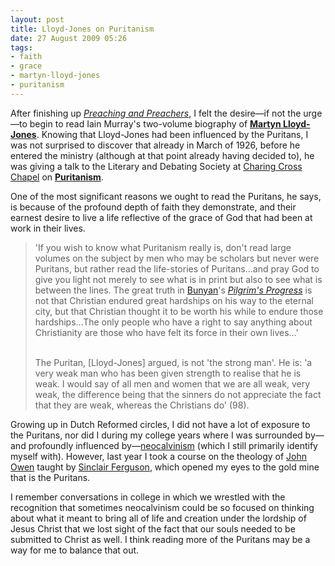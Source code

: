 ```yaml
---
layout: post
title: Lloyd-Jones on Puritanism
date: 27 August 2009 05:26
tags:
- faith
- grace
- martyn-lloyd-jones
- puritanism
---
```

After finishing up <a href="http://www.amazon.com/exec/obidos/ASIN/0310278708/drmartylloydjone"><span style="font-style: italic;">Preaching and Preachers</span></a>, I felt the desire&mdash;if not the urge&mdash;to begin to read Iain Murray's two-volume biography of <a style="font-weight: bold;" href="http://en.wikipedia.org/wiki/Martyn_Lloyd-Jones">Martyn Lloyd-Jones</a>.  Knowing that Lloyd-Jones had been influenced by the Puritans, I was not surprised to discover that already in March of 1926, before he entered the ministry (although at that point already having decided to), he was giving a talk to the Literary and Debating Society at <a href="http://en.wikipedia.org/wiki/File:1888_Welsh_Presbyterian_Chapel,_Charing_Cross_Road.jpg">Charing Cross Chapel</a> on <a style="font-weight: bold;" href="http://en.wikipedia.org/wiki/Puritan">Puritanism</a>.

One of the most significant reasons we ought to read the Puritans, he says, is because of the profound depth of faith they demonstrate, and their earnest desire to live a life reflective of the grace of God that had been at work in their lives.
<blockquote>
'If you wish to know what Puritanism really is, don't read large volumes on the subject by men who may be scholars but never were Puritans, but rather read the life-stories of Puritans...and pray God to give you light not merely to see what is in print but also to see what is between the lines.  The great truth in <a href="http://en.wikipedia.org/wiki/John_Bunyan">Bunyan</a>'s <a href="http://en.wikipedia.org/wiki/The_Pilgrim%27s_Progress"><span style="font-style: italic;">Pilgrim's Progress</span></a> is not that Christian endured great hardships on his way to the eternal city, but that Christian thought it to be worth his while to endure those hardships...The only people who have a right to say anything about Christianity are those who have felt its force in their own lives...'<br /><br />

The Puritan, [Lloyd-Jones] argued, is not 'the strong man'. He is: 'a very weak man who has been given strength to realise that he is weak. I would say of all men and women that we are all weak, very weak, the difference being that the sinners do not appreciate the fact that they are weak, whereas the Christians do' (98).</blockquote>

Growing up in Dutch Reformed circles, I did not have a lot of exposure to the Puritans, nor did I during my college years where I was surrounded by&mdash;and profoundly influenced by&mdash;<a href="http://en.wikipedia.org/wiki/Neo-Calvinism">neocalvinism</a> (which I still primarily identify myself with).  However, last year I took a course on the theology of <a href="http://en.wikipedia.org/wiki/John_Owen_%28theologian%29">John Owen</a> taught by <a href="http://en.wikipedia.org/wiki/Sinclair_Ferguson">Sinclair Ferguson</a>, which opened my eyes to the gold mine that is the Puritans.

I remember conversations in college in which we wrestled with the recognition that sometimes neocalvinism could be so focused on thinking about what it meant to bring all of life and creation under the lordship of Jesus Christ that we lost sight of the fact that our souls needed to be submitted to Christ as well.  I think reading more of the Puritans may be a way for me to balance that out.
